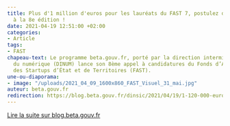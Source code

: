 ```yaml
---
title: Plus d'1 million d'euros pour les lauréats du FAST 7, postulez dès maintenant
  à la 8e édition !
date: 2021-04-19 12:51:00 +02:00
categories:
- Article
tags:
- FAST
chapeau-text: Le programme beta.gouv.fr, porté par la direction interministérielle
  du numérique (DINUM) lance son 8ème appel à candidatures du Fonds d’Accélération
  des Startups d’État et de Territoires (FAST).
une-ou-diaporama:
- image: "/uploads/2021_04_09_1600x860_FAST_Visuel_31_mai.jpg"
auteur: beta.gouv.fr
redirection: https://blog.beta.gouv.fr/dinsic/2021/04/19/1-120-000-euros-pour-les-laureats-du-fast-7-postulez-des-maintenant-a-la-8eme-edition/
---
```


<div class="lien-important"><p><a href="https://blog.beta.gouv.fr/dinsic/2021/04/19/1-120-000-euros-pour-les-laureats-du-fast-7-postulez-des-maintenant-a-la-8eme-edition/"  title="Lire la suite sur blog.beta.gouv.fr - lien externe">Lire la suite sur blog.beta.gouv.fr</a></p></div>